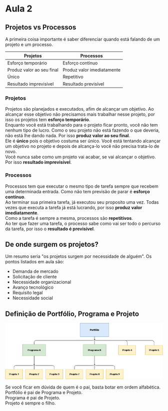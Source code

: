 # Aula 2

## Projetos vs Processos
A primeira coisa importante é saber diferenciar quando está falando de um projeto e um processo.  

| Projetos                  | Processos                  |
| ------------------------- | -------------------------- |
| Esforço temporário        | Esforço contínuo           |
| Produz valor ao seu final | Produz valor imediatamente |
| Único                     | Repetitivo                 |
| Resultado imprevisível    | Resultado previsível       |

### Projetos
Projetos são planejados e executados, afím de alcançar um objetivo. Ao alcançar esse objetivo não precisamos mais trabalhar nesse projeto, por isso os projetos tem **esforço temporário**.  
Enquanto você está trabalhando para o projeto ficar pronto, você não tem nenhum tipo de lucro. Como o seu projeto não está fazendo o que deveria, não está lhe dando nada. Por isso **produz valor ao seu final**.  
Ele é **único** pois o objetivo costuma ser único. Você está tentando alcançar um objetivo no projeto e depois de alcança-lo você não precisa trata-lo de novo.  
Você nunca sabe como um projeto vai acabar, se vai alcançar o objetivo. Por isso **resultado imprevisível**.  

### Processos
Processos tem que executar o mesmo tipo de tarefa sempre que recebem uma determinada entrada. Como não tem previsão de parar é **esforço contínuo**.  
Ao terminar sua primeira tarefa, já executou seu proposito uma vez. Todas vezes que executa a tarefa já está lucrando, por isso **produz valor imediatamente**.  
Como a tarefa é sempre a mesma, processos são **repetitivos**.  
Ao ter que fazer uma tarefa, o processo sabe como vai ser todo o percurso da tarefa, por isso o **resultado é previsível**.  

## De onde surgem os projetos?
Um resumo seria "os projetos surgem por necessidade de alguém". Os pontos listados em aula são:  

* Demanda de mercado
* Solicitação de cliente
* Necessidade organizacional
* Avanço tecnológico
* Requisito legal
* Necessidade social

## Definição de Portfólio, Programa e Projeto
![Portfolio, Programa, Projeto](portfolio_programa_projeto.png)

Se você ficar em dúvida de quem é o pai, basta botar em ordem alfabética.  
Portfólio é pai de Programa e Projeto.  
Programa é pai de Projeto.  
Projeto é sempre o filho.  

